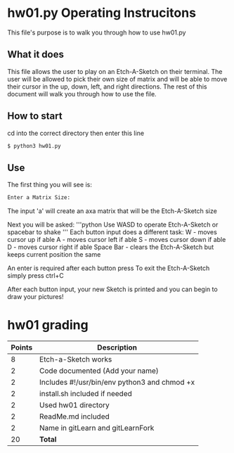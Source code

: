 # hw01.py Operating Instrucitons
This file's purpose is to walk you through how to use hw01.py

## What it does
This file allows the user to play on an Etch-A-Sketch on their terminal. The user will be allowed to pick their own size of matrix and will be able to move their cursor in the up, down, left, and right directions. The rest of this document will walk you through how to use the file.

## How to start
cd into the correct directory then enter this line
```bash
$ python3 hw01.py
```

## Use
The first thing you will see is:
```python
Enter a Matrix Size:
```
The input 'a' will create an axa matrix that will be the Etch-A-Sketch size

Next you will be asked:
'''python
Use WASD to operate Etch-A-Sketch or spacebar to shake 
'''
Each button input does a different task:
W - moves cursor up if able
A - moves cursor left if able
S - moves cursor down if able
D - moves cursor right if able
Space Bar - clears the Etch-A-Sketch but keeps current position the same

An enter is required after each button press
To exit the Etch-A-Sketch simply press ctrl+C

After each button input, your new Sketch is printed and you can begin to draw your pictures!

# hw01 grading

| Points      | Description |
| ----------- | ----------- |
|  8 | Etch-a-Sketch works
|  2 | Code documented (Add your name)
|  2 | Includes #!/usr/bin/env python3 and chmod +x
|  2 | install.sh included if needed
|  2 | Used hw01 directory
|  2 | ReadMe.md included
|  2 | Name in gitLearn and gitLearnFork
| 20 | **Total**
